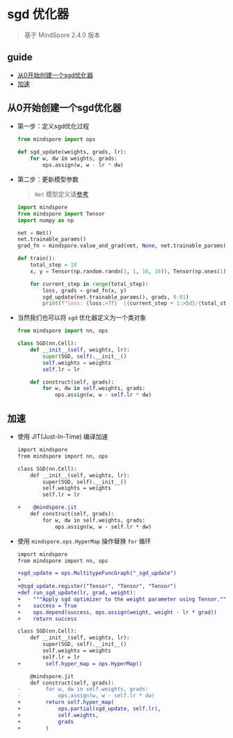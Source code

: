 # sgd 优化器

> 基于 MindSpore 2.4.0 版本

## guide

- [从0开始创建一个sgd优化器](#从0开始创建一个sgd优化器)
- [加速]()

## 从0开始创建一个sgd优化器

- 第一步：定义sgd优化过程

    ```python
    from mindspore import ops
            
    def sgd_update(weights, grads, lr):
        for w, dw in weights, grads:
            ops.assign(w, w - lr * dw)
    ```

- 第二步：更新模型参数

    > `Net` 模型定义请[参考](../../model-examples/create_a_simple_nerual_network.md)
    
    ```python
    import mindspore
    from mindspore import Tensor
    import numpy as np
    
    net = Net()
    net.trainable_params()
    grad_fn = mindspore.value_and_grad(net, None, net.trainable_params(), has_aux=False)
    
    def train():
        total_step = 10
        x, y = Tensor(np.random.randn(1, 1, 16, 16)), Tensor(np.ones(1))
    
        for current_step in range(total_step):
            loss, grads = grad_fn(x, y)
            sgd_update(net.trainable_params(), grads, 0.01)
            print(f"loss: {loss:>7f}  [{current_step + 1:>5d}/{total_step:>5d}]")
    ```

- 当然我们也可以将 `sgd` 优化器定义为一个类对象

    ```python
    from mindspore import nn, ops
    
    class SGD(nn.Cell):
        def __init__(self, weights, lr):
            super(SGD, self).__init__()
            self.weights = weights
            self.lr = lr
    
        def construct(self, grads):
            for w, dw in self.weights, grads:
                ops.assign(w, w - self.lr * dw)
    ```

## 加速

- 使用 JIT(Just-In-Time) 编译加速

  ```diff
  import mindspore
  from mindspore import nn, ops
  
  class SGD(nn.Cell):
      def __init__(self, weights, lr):
          super(SGD, self).__init__()
          self.weights = weights
          self.lr = lr
  
  +    @mindspore.jit
      def construct(self, grads):
          for w, dw in self.weights, grads:
              ops.assign(w, w - self.lr * dw)
  ```

- 使用 `mindspore.ops.HyperMap` 操作替换 `for` 循环

  ```diff
  import mindspore
  from mindspore import nn, ops
  
  +sgd_update = ops.MultitypeFuncGraph("_sgd_update")
  +
  +@sgd_update.register("Tensor", "Tensor", "Tensor")
  +def run_sgd_update(lr, grad, weight):
  +    """Apply sgd optimizer to the weight parameter using Tensor."""
  +    success = True
  +    ops.depend(success, ops.assign(weight, weight - lr * grad))
  +    return success
  
  class SGD(nn.Cell):
      def __init__(self, weights, lr):
          super(SGD, self).__init__()
          self.weights = weights
          self.lr = lr
  +        self.hyper_map = ops.HyperMap()
  
      @mindspore.jit
      def construct(self, grads):
  -        for w, dw in self.weights, grads:
  -            ops.assign(w, w - self.lr * dw)
  +        return self.hyper_map(
  +            ops.partial(sgd_update, self.lr),
  +            self.weights,
  +            grads
  +        )
  ```
